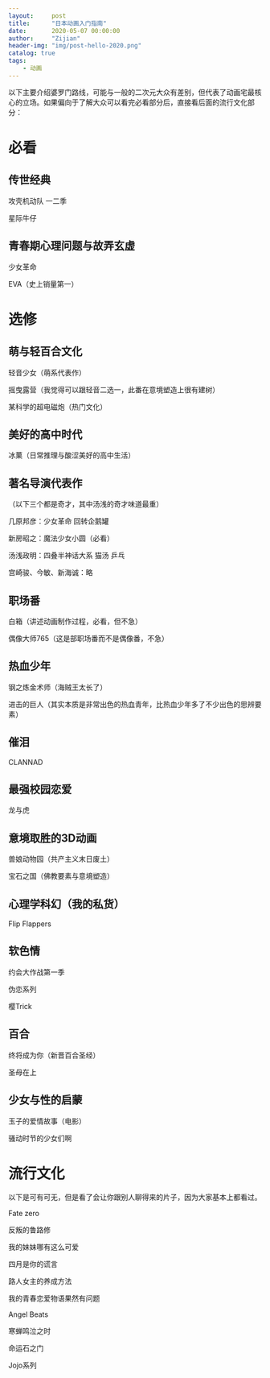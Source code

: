 ```yaml
---
layout:     post
title:      "日本动画入门指南"
date:       2020-05-07 00:00:00
author:     "Zijian"
header-img: "img/post-hello-2020.png"
catalog: true
tags:
    - 动画
---
```


以下主要介绍婆罗门路线，可能与一般的二次元大众有差别，但代表了动画宅最核心的立场。如果偏向于了解大众可以看完必看部分后，直接看后面的流行文化部分：
# 必看
## 传世经典
攻壳机动队 一二季

星际牛仔

## 青春期心理问题与故弄玄虚
少女革命

EVA（史上销量第一）

# 选修

## 萌与轻百合文化
轻音少女（萌系代表作）

摇曳露营（我觉得可以跟轻音二选一，此番在意境塑造上很有建树）

某科学的超电磁炮（热门文化）

## 美好的高中时代
冰菓（日常推理与酸涩美好的高中生活）

## 著名导演代表作
（以下三个都是奇才，其中汤浅的奇才味道最重）

几原邦彦：少女革命 回转企鹅罐

新房昭之：魔法少女小圆（必看）

汤浅政明：四叠半神话大系 猫汤 乒乓

宫崎骏、今敏、新海诚：略

## 职场番
白箱（讲述动画制作过程，必看，但不急）

偶像大师765（这是部职场番而不是偶像番，不急）

## 热血少年
钢之炼金术师（海贼王太长了）

进击的巨人（其实本质是非常出色的热血青年，比热血少年多了不少出色的思辨要素）

## 催泪
CLANNAD

## 最强校园恋爱
龙与虎

## 意境取胜的3D动画
兽娘动物园（共产主义末日废土）

宝石之国（佛教要素与意境塑造）

## 心理学科幻（我的私货）
Flip Flappers

## 软色情
约会大作战第一季

伪恋系列

樱Trick

## 百合
终将成为你（新晋百合圣经）

圣母在上

## 少女与性的启蒙
玉子的爱情故事（电影）

骚动时节的少女们啊


# 流行文化
以下是可有可无，但是看了会让你跟别人聊得来的片子，因为大家基本上都看过。

Fate zero

反叛的鲁路修

我的妹妹哪有这么可爱

四月是你的谎言

路人女主的养成方法

我的青春恋爱物语果然有问题

Angel Beats

寒蝉鸣泣之时

命运石之门

Jojo系列


